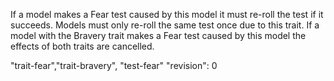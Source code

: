 If a model makes a Fear test caused by this model it must re-roll the test if it succeeds.
Models must only re-roll the same test once due to this trait.
If a model with the Bravery trait makes a Fear test caused by this model the effects of both traits are cancelled.

"trait-fear","trait-bravery", "test-fear"
"revision": 0